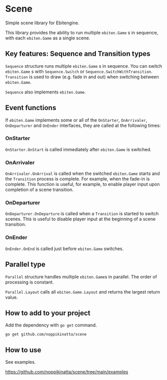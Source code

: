 # Scene

Simple scene library for Ebitengine.

This library provides the ability to run multiple `ebiten.Game` s in sequence, with each `ebiten.Game` as a single scene.

## Key features: Sequence and Transition types

`Sequence` structure runs multiple `ebiten.Game` s in sequence. You can switch `ebiten.Game` s with `Sequence.Switch` or `Sequence.SwitchWithTransition`. `Transition` is used to draw (e.g. fade in and out) when switching between `ebiten.Game`.

`Sequence` also implements `ebiten.Game`.

## Event functions

If `ebiten.Game` implements some or all of the `OnStarter`, `OnArrivaler`, `OnDeparturer` and `OnEnder` interfaces, they are called at the following times:

### OnStarter

`OnStarter.OnStart` is called immediately after `ebiten.Game` is switched.

### OnArrivaler

`OnArrivaler.OnArrival` is called when the switched `ebiten.Game` starts and the `Transition` process is complete. For example, when the fade-in is complete. This function is useful, for example, to enable player input upon completion of a scene transition.

### OnDeparturer

`OnDeparturer.OnDeparture` is called when a `Transition` is started to switch scenes. This is useful to disable player input at the beginning of a scene transition.

### OnEnder

`OnEnder.OnEnd` is called just before `ebiten.Game` switches.

## Parallel type

`Parallel` structure handles multiple `ebiten.Game`s in parallel. The order of processing is constant.

`Parallel.Layout` calls all `ebiten.Game.Layout` and returns the largest return value.

## How to add to your project

Add the dependency with `go get` command.

`go get github.com/noppikinatta/scene`

## How to use

See examples.

https://github.com/noppikinatta/scene/tree/main/examples
